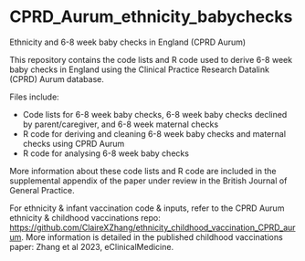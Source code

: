 # CPRD_Aurum_ethnicity_babychecks

Ethnicity and 6-8 week baby checks in England (CPRD Aurum)

This repository contains the code lists and R code used to derive 6-8 week baby checks in England using the Clinical Practice Research Datalink (CPRD) Aurum database.

Files include:
- Code lists for 6-8 week baby checks, 6-8 week baby checks declined by parent/caregiver, and 6-8 week maternal checks
- R code for deriving and cleaning 6-8 week baby checks and maternal checks using CPRD Aurum 
- R code for analysing 6-8 week baby checks 

More information about these code lists and R code are included in the supplemental appendix of the paper under review in the British Journal of General Practice. 

For ethnicity & infant vaccination code & inputs, refer to the CPRD Aurum ethnicity & childhood vaccinations repo: https://github.com/ClaireXZhang/ethnicity_childhood_vaccination_CPRD_aurum. More information is detailed in the published childhood vaccinations paper: Zhang et al 2023, eClinicalMedicine.
